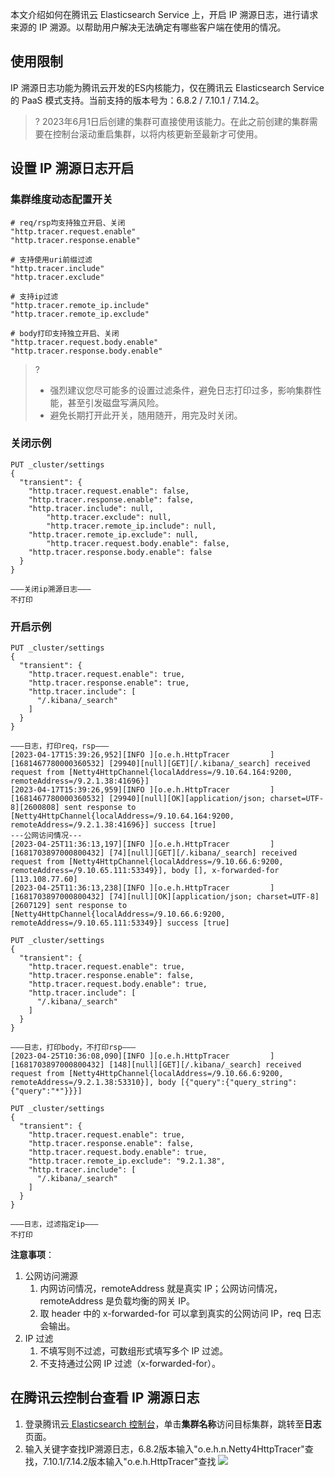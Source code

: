 本文介绍如何在腾讯云 Elasticsearch Service 上，开启 IP 溯源日志，进行请求来源的 IP 溯源。以帮助用户解决无法确定有哪些客户端在使用的情况。

## 使用限制
IP 溯源日志功能为腾讯云开发的ES内核能力，仅在腾讯云 Elasticsearch Service 的 PaaS 模式支持。当前支持的版本号为：6.8.2 / 7.10.1 / 7.14.2。

>? 2023年6月1日后创建的集群可直接使用该能力。在此之前创建的集群需要在控制台滚动重启集群，以将内核更新至最新才可使用。

## 设置 IP 溯源日志开启
### 集群维度动态配置开关
```
# req/rsp均支持独立开启、关闭
"http.tracer.request.enable"
"http.tracer.response.enable"

# 支持使用uri前缀过滤
"http.tracer.include"
"http.tracer.exclude"

# 支持ip过滤
"http.tracer.remote_ip.include"
"http.tracer.remote_ip.exclude"

# body打印支持独立开启、关闭
"http.tracer.request.body.enable"
"http.tracer.response.body.enable"
```
>?
> - 强烈建议您尽可能多的设置过滤条件，避免日志打印过多，影响集群性能，甚至引发磁盘写满风险。
> - 避免长期打开此开关，随用随开，用完及时关闭。

### 关闭示例
```
PUT _cluster/settings
{
  "transient": {
    "http.tracer.request.enable": false,
    "http.tracer.response.enable": false,
    "http.tracer.include": null,
		"http.tracer.exclude": null,
		"http.tracer.remote_ip.include": null,
    "http.tracer.remote_ip.exclude": null,
		"http.tracer.request.body.enable": false,
    "http.tracer.response.body.enable": false
  }
}

———关闭ip溯源日志———
不打印
```

### 开启示例
```
PUT _cluster/settings
{
  "transient": {
    "http.tracer.request.enable": true,
    "http.tracer.response.enable": true,
    "http.tracer.include": [
      "/.kibana/_search"
    ]
  }
}

———日志，打印req，rsp———
[2023-04-17T15:39:26,952][INFO ][o.e.h.HttpTracer         ] [1681467780000360532] [29940][null][GET][/.kibana/_search] received request from [Netty4HttpChannel{localAddress=/9.10.64.164:9200, remoteAddress=/9.2.1.38:41696}]
[2023-04-17T15:39:26,959][INFO ][o.e.h.HttpTracer         ] [1681467780000360532] [29940][null][OK][application/json; charset=UTF-8][2600808] sent response to [Netty4HttpChannel{localAddress=/9.10.64.164:9200, remoteAddress=/9.2.1.38:41696}] success [true]
---公网访问情况---
[2023-04-25T11:36:13,197][INFO ][o.e.h.HttpTracer         ] [1681703897000800432] [74][null][GET][/.kibana/_search] received request from [Netty4HttpChannel{localAddress=/9.10.66.6:9200, remoteAddress=/9.10.65.111:53349}], body [], x-forwarded-for [113.108.77.60]
[2023-04-25T11:36:13,238][INFO ][o.e.h.HttpTracer         ] [1681703897000800432] [74][null][OK][application/json; charset=UTF-8][2607129] sent response to [Netty4HttpChannel{localAddress=/9.10.66.6:9200, remoteAddress=/9.10.65.111:53349}] success [true]
```

```
PUT _cluster/settings
{
  "transient": {
    "http.tracer.request.enable": true,
    "http.tracer.response.enable": false,
    "http.tracer.request.body.enable": true,
    "http.tracer.include": [
      "/.kibana/_search"
    ]
  }
}

———日志，打印body，不打印rsp———
[2023-04-25T10:36:08,090][INFO ][o.e.h.HttpTracer         ] [1681703897000800432] [148][null][GET][/.kibana/_search] received request from [Netty4HttpChannel{localAddress=/9.10.66.6:9200, remoteAddress=/9.2.1.38:53310}], body [{"query":{"query_string":{"query":"*"}}}]
```

```
PUT _cluster/settings
{
  "transient": {
    "http.tracer.request.enable": true,
    "http.tracer.response.enable": false,
    "http.tracer.request.body.enable": true,
    "http.tracer.remote_ip.exclude": "9.2.1.38",
    "http.tracer.include": [
      "/.kibana/_search"
    ]
  }
}

———日志，过滤指定ip———
不打印
```
**注意事项**：
1. 公网访问溯源
	1. 内网访问情况，remoteAddress 就是真实 IP；公网访问情况，remoteAddress 是负载均衡的网关 IP。
	2. 取 header 中的 x-forwarded-for 可以拿到真实的公网访问 IP，req 日志会输出。
2. IP 过滤
	1. 不填写则不过滤，可数组形式填写多个 IP 过滤。
	2. 不支持通过公网 IP 过滤（x-forwarded-for）。

## 在腾讯云控制台查看 IP 溯源日志
1. 登录腾讯云[ Elasticsearch 控制台](https://console.cloud.tencent.com/es)，单击**集群名称**访问目标集群，跳转至**日志**页面。
2. 输入关键字查找IP溯源日志，6.8.2版本输入"o.e.h.n.Netty4HttpTracer"查找，7.10.1/7.14.2版本输入"o.e.h.HttpTracer"查找
![](https://qcloudimg.tencent-cloud.cn/raw/ce2672b2da348e8b3d7b7f669ff6945b.png)
